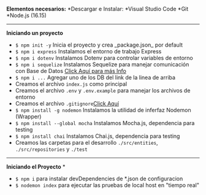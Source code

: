 **Elementos necesarios:**
  *Descargar e Instalar:
  *Visual Studio Code
  *Git
  *Node.js (16.15)

---
**Iniciando un proyecto**
  * ```$ npm init -y```                 Inicia el proyecto y crea \_package.json\_ por default  
  * ```$ npm i express```               Instalamos el entorno de trabajo Express
  * ```$ npm i dotenv```                Instalamos Dotenv para controlar variables de entorno
  * ```$ npm i sequelize```             Instalamos Sequelize para manejar comunicación con Base de Datos [Click Aquí para más Info](https://www.npmjs.com/package/sequelize)
  * ```$ npm i ...```                   Agregar uno de los DB del link de la linea de arriba
  * Creamos el archivo ```index.js``` como principal
  * Creamos el archivo ```.env```  y ```.env.example``` para manejar los archivos de entorno
  * Creamos el archivo ```.gitignore```[Click Aquí](https://github.com/github/gitignore/blob/main/Node.gitignore)
  * ```$ npm install -g nodemon```      Instalamos la utilidad de inferfaz Nodemon (Wrapper) 
  * ```$ npm install --global mocha```  Instalamos Mocha.js, dependencia para testing
  * ```$ npm install chai```            Instalamos Chai.js, dependencia para testing
  * Creamos las carpetas para el desarrollo ```./src/entities```, ```./src/repositories``` y ```./test```

---  
**Iniciando el Proyecto**
   * 
   * ```$ npm i``` para instalar devDependencies de *.json de configuracion
   * ```$ nodemon index``` para ejecutar las pruebas de local host en "tiempo real"